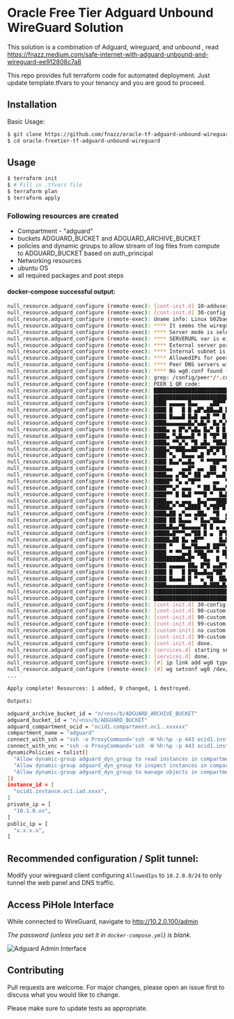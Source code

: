 # Oracle Free Tier Adguard Unbound WireGuard Solution 
This solution  is a combination of Adguard, wireguard, and unbound , read https://fnazz.medium.com/safe-internet-with-adguard-unbound-and-wireguard-ee912808c7a8 

This repo provides full terraform code for automated deployment. Just update template.tfvars to your tenancy and you are good to proceed.

## Installation

Basic Usage:

```bash
$ git clone https://github.com/fnazz/oracle-tf-adguard-unbound-wireguard.git
$ cd oracle-freetier-tf-adguard-unbound-wireguard

```

## Usage

```bash
$ terraform init
$ # Fill in .tfvars file
$ terraform plan
$ terraform apply
```
### Following resources are created
- Compartment - "adguard"
- buckets ADGUARD_BUCKET and ADGUARD_ARCHIVE_BUCKET
- policies and dynamic groups to allow stream of log files from compute to ADGUARD_BUCKET based on auth_principal
- Networking resources
- ubuntu OS
- all required packages and post steps

#### docker-compose successful output:
```bash
null_resource.adguard_configure (remote-exec): [cont-init.d] 10-adduser: exited 0.
null_resource.adguard_configure (remote-exec): [cont-init.d] 30-config: executing...
null_resource.adguard_configure (remote-exec): Uname info: Linux b02baef25a3b 5.4.0-1037-oracle #40-Ubuntu SMP Thu Jan 14 09:19:02 UTC 2021 x86_64 x86_64 x86_64 GNU/Linux
null_resource.adguard_configure (remote-exec): **** It seems the wireguard module is already active. Skipping kernel header install and module compilation. ****
null_resource.adguard_configure (remote-exec): **** Server mode is selected ****
null_resource.adguard_configure (remote-exec): **** SERVERURL var is either not set or is set to "auto", setting external IP to auto detected value of 158.101.102.166 ****
null_resource.adguard_configure (remote-exec): **** External server port is set to 51820. Make sure that port is properly forwarded to port 51820 inside this container ****
null_resource.adguard_configure (remote-exec): **** Internal subnet is set to 10.6.0.0 ****
null_resource.adguard_configure (remote-exec): **** AllowedIPs for peers 0.0.0.0/0, ::/0 ****
null_resource.adguard_configure (remote-exec): **** Peer DNS servers will be set to 10.2.0.100 ****
null_resource.adguard_configure (remote-exec): **** No wg0.conf found (maybe an initial install), generating 1 server and 1 peer/client confs ****
null_resource.adguard_configure (remote-exec): grep: /config/peer*/*.conf: No such file or directory
null_resource.adguard_configure (remote-exec): PEER 1 QR code:
null_resource.adguard_configure (remote-exec): █████████████████████████████████████████████████████████████████
null_resource.adguard_configure (remote-exec): █████████████████████████████████████████████████████████████████
null_resource.adguard_configure (remote-exec): ████ ▄▄▄▄▄ █▄▄    ▄██▀▀ ▀▀▄▄  █▄▀▀▄█▀ ▀▀▄▄█ █▄ ███▄ ██ ▄▄▄▄▄ ████
null_resource.adguard_configure (remote-exec): ████ █   █ █ ▄█▀▄██▄▄█ ██▀▄ ▀ ▀ █ ▀ ▄▀█  ▀█ █▀ ▀▄█▄ ██ █   █ ████
null_resource.adguard_configure (remote-exec): ████ █▄▄▄█ █▄█ ▄▄█ ▀▀ █ ▀█▀ █▀ ▄▄▄  ▀▄█▄██ ▀▄█▀ █▄▀▄██ █▄▄▄█ ████
null_resource.adguard_configure (remote-exec): ████▄▄▄▄▄▄▄█▄▀▄█▄▀ █▄▀▄▀▄▀ ▀▄█ █▄█ █ █▄▀ ▀ ▀▄█▄▀ █▄▀▄█▄▄▄▄▄▄▄████
null_resource.adguard_configure (remote-exec): ████▄ ▄ █▀▄▀▄█▄ █▄▀ █ █ ▄▄▄  ▄  ▄   ▀ █▄▄██▀█▀▄▄█   ▀▄█▀▄▄▄█▄████
null_resource.adguard_configure (remote-exec): ████▄ ▀▄█▄▄▄█ ▀ █ ▀█▀ ██▀▄▄█▀▄▄▀▀█▄█ █▀▄██▄ █▄█ ▄█▄▀▀▄██▄▀▄▄ ████
null_resource.adguard_configure (remote-exec): ████▄ ▀▀▄▀▄ ▀█ ▄█▄ ▀██▄█▀█▄▀ ▀████▀▄█ ▄ ▄█ ██ █▄█ ▄▀▄ ▀█▀▀ ▄█████
null_resource.adguard_configure (remote-exec): ████▄▀▀███▄▄██▀▀▀▄█▀█▀█ ▀▄▄█▀███ ▀▀▀ █▀█▄ ▄▄▀▀  █▀  ██▄▀▄▄▀▀█████
null_resource.adguard_configure (remote-exec): ████ ▀▄  █▄▄▄ ▄█ ▀ ▀  ▀▄█▄▀ ▄▀▀▄▄▀█▀ ▄▀▄█▄▄ ██▄▄▄ ▀ █▄▄█▀█▄▄ ████
null_resource.adguard_configure (remote-exec): ████ █▄▄▀▄▄█▄  ▀ ▀▀██▀▀▀ ▀█▄██▀▄█ ▀█▀▄ ▄▄█▄▄▀▄▀ ▄ █▀▄  █ ███▀████
null_resource.adguard_configure (remote-exec): ████▄▄   ▄▄█▀ ▄▄  ██  ▀██ ▄▀██▄ ▄▀ ▀███▄█ █▀▄█▀▀█▄█▀  ▄▄ ▀▄ █████
null_resource.adguard_configure (remote-exec): ████▄▄ ▄▀█▄▀ ██ ▄█▀▀▄▄█ ▄▄▀  ▀ █▄ █▄ ▄▀▄▄███▀▀▄  ██▄███▀▄▀▄▄▄████
null_resource.adguard_configure (remote-exec): █████▀ ▀▄ ▄▀█▀▀    ▄▄  ▀ ▀██▄█▄ ▀█▄▄▄  █ ▄ █▀█▀█  ███▀  █▀▀█▀████
null_resource.adguard_configure (remote-exec): ████▀▀▄▀ ▄▄▄  ▀ ██ █▄▄▄▀██▄█▀  ▄▄▄ ▄▀▀▀█▀▀   █▀▄▀ ▄▀ ▄▄▄  ▀▀█████
null_resource.adguard_configure (remote-exec): ████▀▀ █ █▄█ ▀▀▀█ ▀  █▄█▄▀▀▀██ █▄█ ▄▄ ▀█▀▀█ ▀▄█ ▄ ▀  █▄█ ▄▄▄ ████
null_resource.adguard_configure (remote-exec): ████▄▄ ▄ ▄▄▄  █▄▄▀▀▀████▀▄▀ ▄█ ▄▄▄  ██▄▄▀ ▄  ▄▀▄▀ ▄  ▄▄▄ █▄▄▀████
null_resource.adguard_configure (remote-exec): █████▄▀ ▀▀▄████ ▀▄▀██▀█ ▄█  ▀▄█▀███▄█▀▄▄█ ▄▄▄▄▀█████▄ ▄▄█ ▄ █████
null_resource.adguard_configure (remote-exec): ████▄██ ▄▀▄▄ ▄██▄  ▀█  ▄██▀█▀▀  █▄█▀▀▄ ▄█▄ ▀▄▄█   ▀  ▀  ▀ █▄ ████
null_resource.adguard_configure (remote-exec): ████ ██ █▄▄▄ ▀ █▄▄▀██▄▄▀█   ▄▄█▄ ██▄▀ █▀ ▄  █▄█▄█ █ █▄█▄▀▀█ █████
null_resource.adguard_configure (remote-exec): ████▄█▄▄▀█▄▄▄▄▄▀█ █ ▄ ▄  ▄▄▄▀▄▄ █████▀▄█▀█▄█▄  ▄▀ ▀ ▀ ▀▄ ▄ ██████
null_resource.adguard_configure (remote-exec): █████▄█▀▀▀▄▄▀██ █ ▄  █▀█▄▀█▀▄▀▄▀▀███ ▄ ▄▀▀█▄█  ▄█▀ ▄ █▄▀▀ ▀█▄████
null_resource.adguard_configure (remote-exec): █████▄██ █▄ ▄█▀▀     █▄█▄█ ▀▀█▀▀▀ ▄▀█ █▀▄█▀▀▀▄▀▀█ █▄ ▄██▄██▀ ████
null_resource.adguard_configure (remote-exec): ████ ▀   █▄▄▀█▄▄▄█ ██▀▀▄█ █▀▀██▄▄▀█▄▀██ ▀▄██▄▄▀███▄█▄██ █  ▀▄████
null_resource.adguard_configure (remote-exec): ████ ▀ ▀▀▄▄█ ▀██▄▀▀ ▀ ██▄▄▀▀█  ▀▄███ ▀   ▀██▄▄ ▄▄█  ▀▄▄▀▀▀█  ████
null_resource.adguard_configure (remote-exec): ██████████▄█▀  ▀█▄  █  ▀▀███▄  ▄▄▄ ▀▀██▄ ▀▀████▄▀▀██ ▄▄▄ ▀ █▄████
null_resource.adguard_configure (remote-exec): ████ ▄▄▄▄▄ ██▄ █▀█ ▄▄█▀█  ▄▄▀▀ █▄█  ▀ █ ▄▄ ▄▀▀▀ ▀▄▄▄ █▄█  ▀▀█████
null_resource.adguard_configure (remote-exec): ████ █   █ █▀█▄▄█▄▄▀██▀ ▄█▀ ▀█▄ ▄▄▄▄▄ ▀▄▀█▄█▀ ▄ ▄ ▀▄  ▄▄▄▄▄▀▄████
null_resource.adguard_configure (remote-exec): ████ █▄▄▄█ █ ▀ ▄ ▀█  ██▄▀▀▄█▀ █▄█ ▀███▄▄█▄▀ ▀█▄▄▀▄█▀ █▀██▀▄█▀████
null_resource.adguard_configure (remote-exec): ████▄▄▄▄▄▄▄█▄▄▄▄█▄███▄█▄██▄█████▄█▄█▄██▄▄█▄▄▄▄▄▄██▄███▄▄▄▄▄██████
null_resource.adguard_configure (remote-exec): █████████████████████████████████████████████████████████████████
null_resource.adguard_configure (remote-exec): █████████████████████████████████████████████████████████████████
null_resource.adguard_configure (remote-exec): [cont-init.d] 30-config: exited 0.
null_resource.adguard_configure (remote-exec): [cont-init.d] 90-custom-folders: executing...
null_resource.adguard_configure (remote-exec): [cont-init.d] 90-custom-folders: exited 0.
null_resource.adguard_configure (remote-exec): [cont-init.d] 99-custom-scripts: executing...
null_resource.adguard_configure (remote-exec): [custom-init] no custom files found exiting...
null_resource.adguard_configure (remote-exec): [cont-init.d] 99-custom-scripts: exited 0.
null_resource.adguard_configure (remote-exec): [cont-init.d] done.
null_resource.adguard_configure (remote-exec): [services.d] starting services
null_resource.adguard_configure (remote-exec): [services.d] done.
null_resource.adguard_configure (remote-exec): [#] ip link add wg0 type wireguard
null_resource.adguard_configure (remote-exec): [#] wg setconf wg0 /dev/fd/63
...

Apply complete! Resources: 1 added, 0 changed, 1 destroyed.

Outputs:

adguard_archive_bucket_id = "n/<ns>/b/ADGUARD_ARCHIVE_BUCKET"
adguard_bucket_id = "n/<ns>/b/ADGUARD_BUCKET"
adguard_compartment_ocid = "ocid1.compartment.oc1..xxxxxx"
compartment_name = "adguard"
connect_with_ssh = "ssh -o ProxyCommand='ssh -W %h:%p -p 443 ocid1.instanceconsoleconnection.oc1.iad.xxx@instance-console.us-ashburn-1.oci.oraclecloud.com' ocid1.instance.oc1.iad.xxx"
connect_with_vnc = "ssh -o ProxyCommand='ssh -W %h:%p -p 443 ocid1.instanceconsoleconnection.oc1.iad.xxxx@instance-console.us-ashburn-1.oci.oraclecloud.com' -N -L localhost:5900:ocid1.instance.oc1.iad.xxx:5900 ocid1.instance.oc1.iad.xxxxx"
dynamicPolicies = tolist([
  "Allow dynamic-group adguard_dyn_group to read instances in compartment adguard",
  "Allow dynamic-group adguard_dyn_group to inspect instances in compartment adguard",
  "Allow dynamic-group adguard_dyn_group to manage objects in compartment adguard",
])
instance_id = [
  "ocid1.instance.oc1.iad.xxxx",
]
private_ip = [
  "10.1.0.xx",
]
public_ip = [
  "x.x.x.x",
]
```

## Recommended configuration / Split tunnel:

Modify your wireguard client configuring `AllowedIps` to `10.2.0.0/24` to only tunnel the web panel and DNS traffic.

## Access PiHole Interface

While connected to WireGuard, navigate to http://10.2.0.100/admin

*The password (unless you set it in `docker-compose.yml`) is blank.*

![Adguard Admin Interface](https://i.imgur.com/LG1sQBi.png)

## Contributing
Pull requests are welcome. For major changes, please open an issue first to discuss what you would like to change.

Please make sure to update tests as appropriate.
